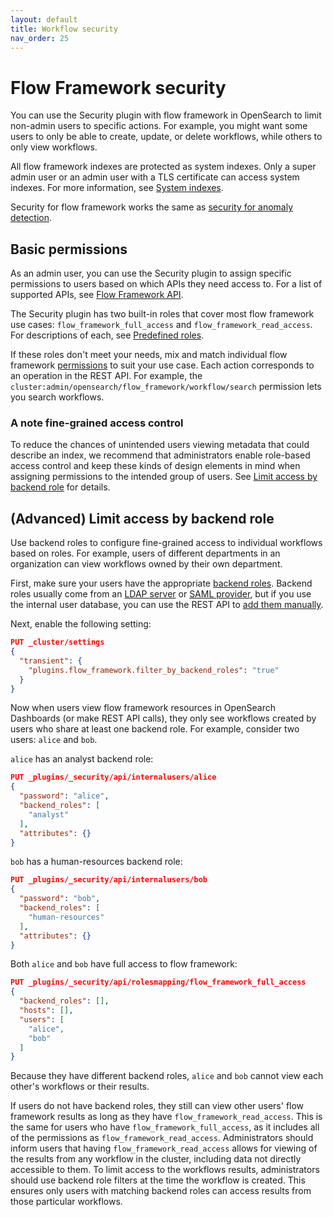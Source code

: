 ```yaml
---
layout: default
title: Workflow security
nav_order: 25
---
```


# Flow Framework security

You can use the Security plugin with flow framework in OpenSearch to limit non-admin users to specific actions. For example, you might want some users to only be able to create, update, or delete workflows, while others to only view workflows.

All flow framework indexes are protected as system indexes. Only a super admin user or an admin user with a TLS certificate can access system indexes. For more information, see [System indexes]({{site.url}}{{site.baseurl}}/security/configuration/system-indices/).


Security for flow framework works the same as [security for anomaly detection]({{site.url}}{{site.baseurl}}/monitoring-plugins/ad/security/).

## Basic permissions

As an admin user, you can use the Security plugin to assign specific permissions to users based on which APIs they need access to. For a list of supported APIs, see [Flow Framework API]({{site.url}}{{site.baseurl}}/automating-configurations/api/index/).

The Security plugin has two built-in roles that cover most flow framework use cases: `flow_framework_full_access` and `flow_framework_read_access`. For descriptions of each, see [Predefined roles]({{site.url}}{{site.baseurl}}/security/access-control/users-roles#predefined-roles).

If these roles don't meet your needs, mix and match individual flow framework [permissions]({{site.url}}{{site.baseurl}}/security/access-control/permissions/) to suit your use case. Each action corresponds to an operation in the REST API. For example, the `cluster:admin/opensearch/flow_framework/workflow/search` permission lets you search workflows.

### A note fine-grained access control

To reduce the chances of unintended users viewing metadata that could describe an index, we recommend that administrators enable role-based access control and keep these kinds of design elements in mind when assigning permissions to the intended group of users. See [Limit access by backend role](#advanced-limit-access-by-backend-role) for details.

## (Advanced) Limit access by backend role

Use backend roles to configure fine-grained access to individual workflows based on roles. For example, users of different departments in an organization can view workflows owned by their own department.

First, make sure your users have the appropriate [backend roles]({{site.url}}{{site.baseurl}}/security/access-control/index/). Backend roles usually come from an [LDAP server]({{site.url}}{{site.baseurl}}/security/configuration/ldap/) or [SAML provider]({{site.url}}{{site.baseurl}}/security/configuration/saml/), but if you use the internal user database, you can use the REST API to [add them manually]({{site.url}}{{site.baseurl}}/security/access-control/api#create-user).

Next, enable the following setting:

```json
PUT _cluster/settings
{
  "transient": {
    "plugins.flow_framework.filter_by_backend_roles": "true"
  }
}
```

Now when users view flow framework resources in OpenSearch Dashboards (or make REST API calls), they only see workflows created by users who share at least one backend role.
For example, consider two users: `alice` and `bob`.

`alice` has an analyst backend role:

```json
PUT _plugins/_security/api/internalusers/alice
{
  "password": "alice",
  "backend_roles": [
    "analyst"
  ],
  "attributes": {}
}
```

`bob` has a human-resources backend role:

```json
PUT _plugins/_security/api/internalusers/bob
{
  "password": "bob",
  "backend_roles": [
    "human-resources"
  ],
  "attributes": {}
}
```

Both `alice` and `bob` have full access to flow framework:

```json
PUT _plugins/_security/api/rolesmapping/flow_framework_full_access
{
  "backend_roles": [],
  "hosts": [],
  "users": [
    "alice",
    "bob"
  ]
}
```

Because they have different backend roles, `alice` and `bob` cannot view each other's workflows or their results.

If users do not have backend roles, they still can view other users' flow framework results as long as they have `flow_framework_read_access`. This is the same for users who have `flow_framework_full_access`, as it includes all of the permissions as `flow_framework_read_access`. Administrators should inform users that having `flow_framework_read_access` allows for viewing of the results from any workflow in the cluster, including data not directly accessible to them. To limit access to the workflows results, administrators should use backend role filters at the time the workflow is created. This ensures only users with matching backend roles can access results from those particular workflows.